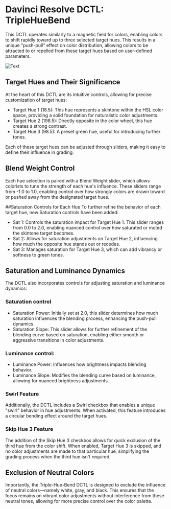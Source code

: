 # Davinci Resolve DCTL: TripleHueBend

This DCTL operates similarly to a magnetic field for colors, enabling colors to shift rapidly toward up to three selected target hues. This results in a unique "push-pull" effect on color distribution, allowing colors to be attracted to or repelled from these target hues based on user-defined parameters.

![Text](https://github.com/Tida-Support/DCTL-TripleHueBlend/blob/main/TripleHueBend.png)

## Target Hues and Their Significance
At the heart of this DCTL are its intuitive controls, allowing for precise customization of target hues:

- Target Hue 1 (18.5): This hue represents a skintone within the HSL color space, providing a solid foundation for naturalistic color adjustments.
- Target Hue 2 (198.5): Directly opposite in the color wheel, this hue creates a strong contrast.
- Target Hue 3 (98.5): A preset green hue, useful for introducing further tones.

Each of these target hues can be adjusted through sliders, making it easy to define their influence in grading.

## Blend Weight Control
Each hue selection is paired with a Blend Weight slider, which allows colorists to tune the strength of each hue's influence. These sliders range from -1.0 to 1.0, enabling control over how strongly colors are drawn toward or pushed away from the designated target hues.

##Saturation Controls for Each Hue
To further refine the behavior of each target hue, new Saturation controls have been added:
- Sat 1: Controls the saturation impact for Target Hue 1. This slider ranges from 0.0 to 2.0, enabling nuanced control over how saturated or muted the skintone target becomes.
- Sat 2: Allows for saturation adjustments on Target Hue 2, influencing how much the opposite hue stands out or recedes.
- Sat 3: Manages saturation for Target Hue 3, which can add vibrancy or softness to green tones.

## Saturation and Luminance Dynamics
The DCTL also incorporates controls for adjusting saturation and luminance dynamics:

### Saturation control
- Saturation Power: Initially set at 2.0, this slider determines how much saturation influences the blending process, enhancing the push-pull dynamics.
- Saturation Slope: This slider allows for further refinement of the blending curve based on saturation, enabling either smooth or aggressive transitions in color adjustments.

### Luminance control:
- Luminance Power: Influences how brightness impacts blending behavior.
- Luminance Slope: Modifies the blending curve based on luminance, allowing for nuanced brightness adjustments.

### Swirl Feature
Additionally, the DCTL includes a Swirl checkbox that enables a unique "swirl" behavior in hue adjustments. When activated, this feature introduces a circular bending effect around the target hues.

### Skip Hue 3 Feature
The addition of the Skip Hue 3 checkbox allows for quick exclusion of the third hue from the color shift. When enabled, Target Hue 3 is skipped, and no color adjustments are made to that particular hue, simplifying the grading process when the third hue isn't required.

## Exclusion of Neutral Colors
Importantly, the Triple-Hue-Bend DCTL is designed to exclude the influence of neutral colors—namely white, gray, and black. This ensures that the focus remains on vibrant color adjustments without interference from these neutral tones, allowing for more precise control over the color palette.
